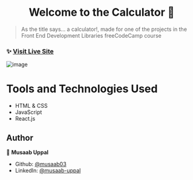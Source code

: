 <h1 align="center">Welcome to the Calculator 👋</h1>

> As the title says... a calculator!, made for one of the projects in the Front End Development Libraries freeCodeCamp course

### ✨ [Visit Live Site](https://codepen.io/musaab03/pen/gOBGzdy)

![image](https://user-images.githubusercontent.com/103457332/235787530-7d89ceb4-0856-4ecb-8dae-1c94c57de8e2.png)

# Tools and Technologies Used
- HTML & CSS
- JavaScript
- React.js

## Author

👤 **Musaab Uppal**

* Github: [@musaab03](https://github.com/musaab03)
* LinkedIn: [@musaab-uppal](https://linkedin.com/in/musaab-uppal)
